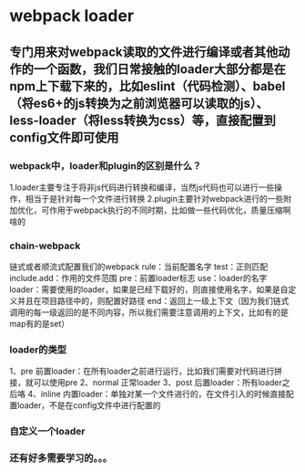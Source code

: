 # webpack loader
## 专门用来对webpack读取的文件进行编译或者其他动作的一个函数，我们日常接触的loader大部分都是在npm上下载下来的，比如eslint（代码检测）、babel（将es6+的js转换为之前浏览器可以读取的js）、less-loader（将less转换为css）等，直接配置到config文件即可使用


### webpack中，loader和plugin的区别是什么？
1.loader主要专注于将非js代码进行转换和编译，当然js代码也可以进行一些操作，相当于是针对每一个文件进行转换
2.plugin主要针对webpack进行的一些附加优化，可作用于webpack执行的不同时期，比如做一些代码优化，质量压缩啊啥的

### chain-webpack
链式或者顺流式配置我们的webpack
rule：当前配置名字
test：正则匹配
include.add：作用的文件范围
pre：前置loader标志
use：loader的名字
loader：需要使用的loader，如果是已经下载好的，则直接使用名字，如果是自定义并且在项目路径中的，则配置好路径
end：返回上一级上下文（因为我们链式调用的每一级返回的是不同内容，所以我们需要注意调用的上下文，比如有的是map有的是set）

### loader的类型
1、pre 前置loader：在所有loader之前进行运行，比如我们需要对代码进行拼接，就可以使用pre
2、normal 正常loader
3、post 后置loader：所有loader之后咯
4、inline 内置loader：单独对某一个文件进行的，在文件引入的时候直接配置loader，不是在config文件中进行配置的

### 自定义一个loader

### 还有好多需要学习的。。。

